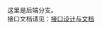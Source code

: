 这里是后端分支。  
接口文档请见：[接口设计与文档](https://kcn1xdbl9m26.feishu.cn/docx/SDhedHS91oGtTfxyDT7cXHTwn8b?from=from_copylink)